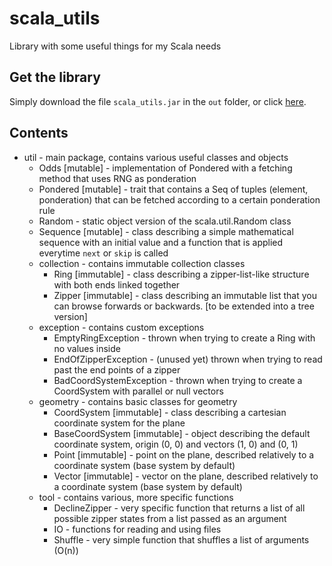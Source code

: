 # scala_utils

Library with some useful things for my Scala needs

## Get the library

Simply download the file <code>scala_utils.jar</code> in the <code>out</code> folder, or click [here](https://github.com/HiinoFW/scala_utils/blob/master/out/scala_utils.jar?raw=true).

## Contents

- util - main package, contains various useful classes and objects
    - Odds [mutable] - implementation of Pondered with a fetching method that uses RNG as ponderation
    - Pondered [mutable] - trait that contains a Seq of tuples (element, ponderation) that can be fetched according to a certain ponderation rule
    - Random - static object version of the scala.util.Random class
    - Sequence [mutable] - class describing a simple mathematical sequence with an initial value and a function that is applied everytime <code>next</code> or <code>skip</code> is called
    - collection - contains immutable collection classes
        - Ring [immutable] - class describing a zipper-list-like structure with both ends linked together
        - Zipper [immutable] - class describing an immutable list that you can browse forwards or backwards. [to be extended into a tree version]
    - exception - contains custom exceptions
        - EmptyRingException - thrown when trying to create a Ring with no values inside
        - EndOfZipperException - (unused yet) thrown when trying to read past the end points of a zipper
        - BadCoordSystemException - thrown when trying to create a CoordSystem with parallel or null vectors
    - geometry - contains basic classes for geometry
        - CoordSystem [immutable] - class describing a cartesian coordinate system for the plane
        - BaseCoordSystem [immutable] - object describing the default coordinate system, origin (0, 0) and vectors (1, 0) and (0, 1)
        - Point [immutable] - point on the plane, described relatively to a coordinate system (base system by default)
        - Vector [immutable] - vector on the plane, described relatively to a coordinate system (base system by default)
    - tool - contains various, more specific functions
        - DeclineZipper - very specific function that returns a list of all possible zipper states from a list passed as an argument
        - IO - functions for reading and using files
        - Shuffle - very simple function that shuffles a list of arguments (O(n))
